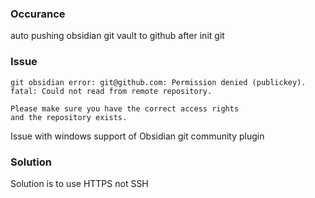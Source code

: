 ### Occurance
auto pushing obsidian git vault to github after init git

### Issue
```
git obsidian error: git@github.com: Permission denied (publickey).
fatal: Could not read from remote repository.

Please make sure you have the correct access rights
and the repository exists.
```

Issue with windows support of Obsidian git community plugin
### Solution
Solution is to use HTTPS not SSH